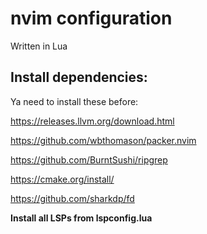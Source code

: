 # nvim configuration

Written in Lua

## Install dependencies: 
Ya need to install these before:

https://releases.llvm.org/download.html

https://github.com/wbthomason/packer.nvim

https://github.com/BurntSushi/ripgrep

https://cmake.org/install/

https://github.com/sharkdp/fd

**Install all LSPs from lspconfig.lua**
